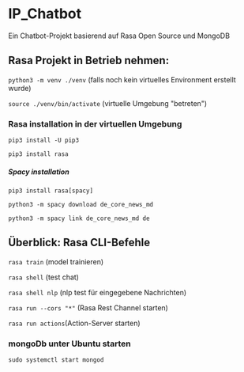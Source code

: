 # IP_Chatbot
Ein Chatbot-Projekt basierend auf Rasa Open Source und MongoDB

## Rasa Projekt in Betrieb nehmen:

`python3 -m venv ./venv` (falls noch kein virtuelles Environment erstellt wurde)

`source ./venv/bin/activate` (virtuelle Umgebung "betreten")


### Rasa installation in der virtuellen Umgebung

`pip3 install -U pip3`

`pip3 install rasa`


##### Spacy installation

`pip3 install rasa[spacy]`

`python3 -m spacy download de_core_news_md`

`python3 -m spacy link de_core_news_md de`



## Überblick: Rasa CLI-Befehle

`rasa train` (model trainieren)

`rasa shell` (test chat)

`rasa shell nlp` (nlp test für eingegebene Nachrichten)

`rasa run --cors "*"` (Rasa Rest Channel starten)

`rasa run actions`(Action-Server starten)

### mongoDb unter Ubuntu starten

`sudo systemctl start mongod`
